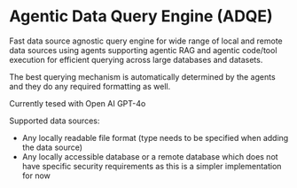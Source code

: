 # Agentic Data Query Engine (ADQE)

Fast data source agnostic query engine for wide range of local and remote data sources using agents supporting agentic RAG and agentic code/tool execution for efficient querying across large databases and datasets.

The best querying mechanism is automatically determined by the agents and they do any required formatting as well.

Currently tesed with Open AI GPT-4o

Supported data sources:
- Any locally readable file format (type needs to be specified when adding the data source)
- Any locally accessible database or a remote database which does not have specific security requirements as this is a simpler implementation for now
